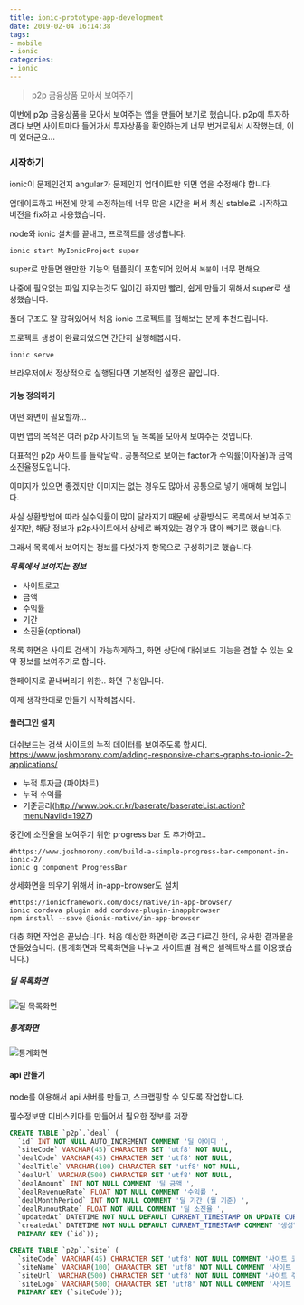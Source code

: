 ```yaml
---
title: ionic-prototype-app-development
date: 2019-02-04 16:14:38
tags:
- mobile
- ionic
categories:
- ionic
---
```

> p2p 금융상품 모아서 보여주기

이번에 p2p 금융상품을 모아서 보여주는 앱을 만들어 보기로 했습니다.
p2p에 투자하려다 보면 사이트마다 들어가서 투자상품을 확인하는게 너무 번거로워서 시작했는데, 이미 있더군요...

### 시작하기
ionic이 문제인건지 angular가 문제인지 업데이트만 되면 앱을 수정해야 합니다.

업데이트하고 버전에 맞게 수정하는데 너무 많은 시간을 써서 최신 stable로 시작하고 버전을 fix하고 사용했습니다.

node와 ionic 설치를 끝내고, 프로젝트를 생성합니다.

````sbtshell
ionic start MyIonicProject super
````

super로 만들면 왠만한 기능의 템플릿이 포함되어 있어서 `복붙`이 너무 편해요.

나중에 필요없는 파일 지우는것도 일이긴 하지만 빨리, 쉽게 만들기 위해서 super로 생성했습니다.

폴더 구조도 잘 잡혀있어서 처음 ionic 프로젝트를 접해보는 분께 추천드립니다. 

프로젝트 생성이 완료되었으면 간단히 실행해봅시다.

````sbtshell
ionic serve
````

브라우저에서 정상적으로 실행된다면 기본적인 설정은 끝입니다.

#### 기능 정의하기
어떤 화면이 필요할까...

이번 앱의 목적은 여러 p2p 사이트의 딜 목록을 모아서 보여주는 것입니다.

대표적인 p2p 사이트를 들락날락.. 공통적으로 보이는 factor가 수익률(이자율)과 금액 소진율정도입니다.

이미지가 있으면 좋겠지만 이미지는 없는 경우도 많아서 공통으로 넣기 애매해 보입니다.

사실 상환방법에 따라 실수익률이 많이 달라지기 때문에 상환방식도 목록에서 보여주고 싶지만, 해당 정보가 p2p사이트에서 상세로 빠져있는 경우가 많아 빼기로 했습니다.
 
그래서 목록에서 보여지는 정보를 다섯가지 항목으로 구성하기로 했습니다.

***목록에서 보여지는 정보***
- 사이트로고
- 금액
- 수익률
- 기간
- 소진율(optional)

목록 화면은 사이트 검색이 가능하게하고, 화면 상단에 대쉬보드 기능을 겸할 수 있는 요약 정보를 보여주기로 합니다.

한페이지로 끝내버리기 위한.. 화면 구성입니다.

이제 생각한대로 만들기 시작해봅시다.

#### 플러그인 설치

대쉬보드는 검색 사이트의 누적 데이터를 보여주도록 합시다.
https://www.joshmorony.com/adding-responsive-charts-graphs-to-ionic-2-applications/
- 누적 투자금 (파이차트)
- 누적 수익률
- 기준금리(http://www.bok.or.kr/baserate/baserateList.action?menuNaviId=1927)

중간에 소진율을 보여주기 위한 progress bar 도 추가하고..
```sbtshell
#https://www.joshmorony.com/build-a-simple-progress-bar-component-in-ionic-2/
ionic g component ProgressBar
```

상세화면을 띄우기 위해서 in-app-browser도 설치
```sbtshell
#https://ionicframework.com/docs/native/in-app-browser/
ionic cordova plugin add cordova-plugin-inappbrowser
npm install --save @ionic-native/in-app-browser
```

대충 화면 작업은 끝났습니다. 처음 예상한 화면이랑 조금 다르긴 한데, 유사한 결과물을 만들었습니다.
(통계화면과 목록화면을 나누고 사이트별 검색은 셀렉트박스를 이용했습니다.)

##### 딜 목록화면

![딜 목록화면](/images/ionic/deal_list.webp "딜 목록화면")

##### 통계화면

![통계화면](/images/ionic/p2p_statistics.webp "통계화면")

#### api 만들기
node를 이용해서 api 서버를 만들고, 스크랩핑할 수 있도록 작업합니다.

필수정보만 디비스키마를 만들어서 필요한 정보를 저장
```sql
CREATE TABLE `p2p`.`deal` (
  `id` INT NOT NULL AUTO_INCREMENT COMMENT '딜 아이디 ',
  `siteCode` VARCHAR(45) CHARACTER SET 'utf8' NOT NULL,
  `dealCode` VARCHAR(45) CHARACTER SET 'utf8' NOT NULL,
  `dealTitle` VARCHAR(100) CHARACTER SET 'utf8' NOT NULL,
  `dealUrl` VARCHAR(500) CHARACTER SET 'utf8' NOT NULL,
  `dealAmount` INT NOT NULL COMMENT '딜 금액 ',
  `dealRevenueRate` FLOAT NOT NULL COMMENT '수익률 ',
  `dealMonthPeriod` INT NOT NULL COMMENT '딜 기간 (월 기준) ',
  `dealRunoutRate` FLOAT NOT NULL COMMENT '딜 소진율 ',
  `updatedAt` DATETIME NOT NULL DEFAULT CURRENT_TIMESTAMP ON UPDATE CURRENT_TIMESTAMP COMMENT '갱신일시\n',
  `createdAt` DATETIME NOT NULL DEFAULT CURRENT_TIMESTAMP COMMENT '생성일시\n',
  PRIMARY KEY (`id`));

CREATE TABLE `p2p`.`site` (
  `siteCode` VARCHAR(45) CHARACTER SET 'utf8' NOT NULL COMMENT '사이트 코드 ',
  `siteName` VARCHAR(100) CHARACTER SET 'utf8' NOT NULL COMMENT '사이트 이름 ',
  `siteUrl` VARCHAR(500) CHARACTER SET 'utf8' NOT NULL COMMENT '사이트 주소 ',
  `siteLogo` VARCHAR(500) CHARACTER SET 'utf8' NOT NULL COMMENT '사이트 로고 ',
  PRIMARY KEY (`siteCode`));
```
